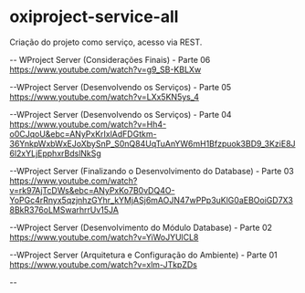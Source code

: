 # oxiproject-service-all
Criação do projeto como serviço, acesso via REST.

-- WProject Server (Considerações Finais) - Parte 06
https://www.youtube.com/watch?v=g9_SB-KBLXw


--WProject Server (Desenvolvendo os Serviços) - Parte 05
https://www.youtube.com/watch?v=LXx5KN5ys_4



--WProject Server (Desenvolvendo os Serviços) - Parte 04
https://www.youtube.com/watch?v=Hh4-o0CJqoU&ebc=ANyPxKrIxlAdFDGtkm-36YnkpWxbWxEJoXbySnP_S0nQ84UqTuAnYW6mH1Bfzpuok3BD9_3KziE8J6l2xYLjEpphxrBdslNkSg

--WProject Server (Finalizando o Desenvolvimento do Database) - Parte 03
https://www.youtube.com/watch?v=rk97AjTcDWs&ebc=ANyPxKo7B0vDQ4O-YoPGc4rRnyx5qzjnhzGYhr_kYMjASj6mAOJN47wPPp3uKlG0aEBOoiGD7X38BkR376oLMSwarhrrUv15JA

--WProject Server (Desenvolvimento do Módulo Database) - Parte 02
https://www.youtube.com/watch?v=YiWoJYUlCL8

--WProject Server (Arquitetura e Configuração do Ambiente) - Parte 01
https://www.youtube.com/watch?v=xlm-JTkpZDs

--
